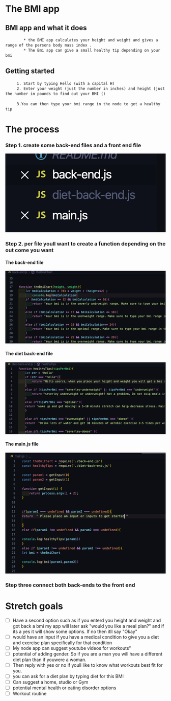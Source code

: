 # The BMI app


## BMI app and what it does
            * the BMI app calculates your height and weight and gives a range of the persons body mass index .
            * The Bmi app can give a small healthy tip depending on your bmi

## Getting started
         1. Start by typing Hello (with a capital H)
         2. Enter your weight (just the number in inches) and height (just the number in pounds to find out your BMI ()
        
         3.You can then type your bmi range in the node to get a healthy tip
         

# The process 

### Step 1. create some back-end files and a front end file
![](file.png)
            
### Step 2. per file youll want to create a function depending on the out come you want 
#### The back-end file 
![](back-end.png)

#### The diet back-end file 
![](diet.png)

####  The main.js file
![](main.png)

### Step three connect both back-ends to the front end

# Stretch goals

- [ ] Have a second option such as if you enterd you height and weight and got back a bmi my app will later ask "would you like a meal plan?" and if its a yes it will show some options. If no then itll say "Okay"
- [ ] would have an input if you have a medical condition to give you a diet and exercise plan specifically for that condition
- [ ] My node app can suggest youtube videos for workouts"
- [ ] potential of adding gender. So if you are a man you will have a different diet plan than if youwere a woman. 
- [ ] Then reply with yes or no if youll like to know what workouts best fit for you.
- [ ] you can ask for a diet plan by typing diet for this BMI
- [ ] Can suggest a home, studio or Gym 
- [ ] potential mental health or eating disorder options 
- [ ] Workout routine